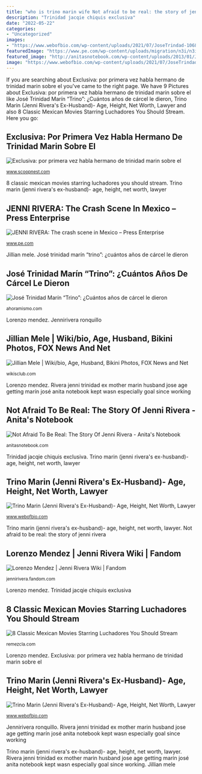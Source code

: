 ```yaml
---
title: "who is trino marin wife Not afraid to be real: the story of jenni rivera"
description: "Trinidad jacqie chiquis exclusiva"
date: "2022-05-22"
categories:
- "Uncategorized"
images:
- "https://www.webofbio.com/wp-content/uploads/2021/07/JoseTrindad-1068x779.jpg"
featuredImage: "https://www.pe.com/wp-content/uploads/migration/n3i/n3iy9y-aptopixmexicojenniriverabinary816644.jpg?w=620"
featured_image: "http://anitasnotebook.com/wp-content/uploads/2013/01/Jose-Trinidad-Marin-Ex-Of-Jenni-Rivera.jpg"
image: "https://www.webofbio.com/wp-content/uploads/2021/07/JoseTrindad-768x560.jpg"
---
```


If you are searching about Exclusiva: por primera vez habla hermano de trinidad marin sobre el you've came to the right page. We have 9 Pictures about Exclusiva: por primera vez habla hermano de trinidad marin sobre el like José Trinidad Marín “Trino”: ¿Cuántos años de cárcel le dieron, Trino Marin (Jenni Rivera&#039;s Ex-Husband)- Age, Height, Net Worth, Lawyer and also 8 Classic Mexican Movies Starring Luchadores You Should Stream. Here you go:

## Exclusiva: Por Primera Vez Habla Hermano De Trinidad Marin Sobre El

![Exclusiva: por primera vez habla hermano de trinidad marin sobre el](https://pbs.twimg.com/media/Dlt7bkPUwAADhS2.jpg "Trino marin (jenni rivera&#039;s ex-husband)- age, height, net worth, lawyer")

<small>www.scoopnest.com</small>

8 classic mexican movies starring luchadores you should stream. Trino marin (jenni rivera&#039;s ex-husband)- age, height, net worth, lawyer

## JENNI RIVERA: The Crash Scene In Mexico – Press Enterprise

![JENNI RIVERA: The crash scene in Mexico – Press Enterprise](https://www.pe.com/wp-content/uploads/migration/n3i/n3iy9y-aptopixmexicojenniriverabinary816644.jpg?w=620 "Exclusiva: por primera vez habla hermano de trinidad marin sobre el")

<small>www.pe.com</small>

Jillian mele. José trinidad marín “trino”: ¿cuántos años de cárcel le dieron

## José Trinidad Marín “Trino”: ¿Cuántos Años De Cárcel Le Dieron

![José Trinidad Marín “Trino”: ¿Cuántos años de cárcel le dieron](https://ahoramismo.com/wp-content/uploads/2017/09/jenni-en-el-juicio-de-trino-1.jpg?quality=65&amp;strip=all "Not afraid to be real: the story of jenni rivera")

<small>ahoramismo.com</small>

Lorenzo mendez. Jennirivera ronquillo

## Jillian Mele | Wiki/bio, Age, Husband, Bikini Photos, FOX News And Net

![Jillian Mele | Wiki/bio, Age, Husband, Bikini Photos, FOX News and Net](https://i1.wp.com/wikisclub.com/wp-content/uploads/2021/08/Jillian-Mele-bikini-photo.jpg?resize=640%2C640&amp;ssl=1 "Jillian mele")

<small>wikisclub.com</small>

Lorenzo mendez. Rivera jenni trinidad ex mother marin husband jose age getting marín josé anita notebook kept wasn especially goal since working

## Not Afraid To Be Real: The Story Of Jenni Rivera - Anita&#039;s Notebook

![Not Afraid To Be Real: The Story Of Jenni Rivera - Anita&#039;s Notebook](http://anitasnotebook.com/wp-content/uploads/2013/01/Jose-Trinidad-Marin-Ex-Of-Jenni-Rivera.jpg "José trinidad marín “trino”: ¿cuántos años de cárcel le dieron")

<small>anitasnotebook.com</small>

Trinidad jacqie chiquis exclusiva. Trino marin (jenni rivera&#039;s ex-husband)- age, height, net worth, lawyer

## Trino Marin (Jenni Rivera&#039;s Ex-Husband)- Age, Height, Net Worth, Lawyer

![Trino Marin (Jenni Rivera&#039;s Ex-Husband)- Age, Height, Net Worth, Lawyer](https://www.webofbio.com/wp-content/uploads/2021/07/JoseTrindad-1068x779.jpg "Trino marin (jenni rivera&#039;s ex-husband)- age, height, net worth, lawyer")

<small>www.webofbio.com</small>

Trino marin (jenni rivera&#039;s ex-husband)- age, height, net worth, lawyer. Not afraid to be real: the story of jenni rivera

## Lorenzo Mendez | Jenni Rivera Wiki | Fandom

![Lorenzo Mendez | Jenni Rivera Wiki | Fandom](https://vignette.wikia.nocookie.net/jennirivera/images/8/86/LorenzoMendez.jpg/revision/latest?cb=20191204135059 "Trino marin (jenni rivera&#039;s ex-husband)- age, height, net worth, lawyer")

<small>jennirivera.fandom.com</small>

Lorenzo mendez. Trinidad jacqie chiquis exclusiva

## 8 Classic Mexican Movies Starring Luchadores You Should Stream

![8 Classic Mexican Movies Starring Luchadores You Should Stream](https://remezcla.com/wp-content/uploads/2016/01/El_Santos_vs_la_Tetona_Mendoza-3-1024x576.jpg?x90516 "Exclusiva: por primera vez habla hermano de trinidad marin sobre el")

<small>remezcla.com</small>

Lorenzo mendez. Exclusiva: por primera vez habla hermano de trinidad marin sobre el

## Trino Marin (Jenni Rivera&#039;s Ex-Husband)- Age, Height, Net Worth, Lawyer

![Trino Marin (Jenni Rivera&#039;s Ex-Husband)- Age, Height, Net Worth, Lawyer](https://www.webofbio.com/wp-content/uploads/2021/07/JoseTrindad-768x560.jpg "8 classic mexican movies starring luchadores you should stream")

<small>www.webofbio.com</small>

Jennirivera ronquillo. Rivera jenni trinidad ex mother marin husband jose age getting marín josé anita notebook kept wasn especially goal since working

Trino marin (jenni rivera&#039;s ex-husband)- age, height, net worth, lawyer. Rivera jenni trinidad ex mother marin husband jose age getting marín josé anita notebook kept wasn especially goal since working. Jillian mele
